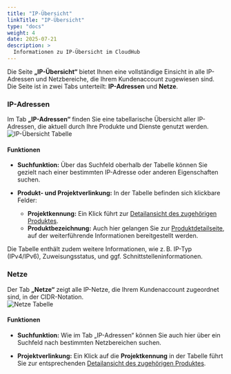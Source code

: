```yaml
---
title: "IP-Übersicht"
linkTitle: "IP-Übersicht"
type: "docs"
weight: 4
date: 2025-07-21
description: >
  Informationen zu IP-Übersicht im CloudHub
---
```


Die Seite **„IP-Übersicht“** bietet Ihnen eine vollständige Einsicht in alle IP-Adressen und Netzbereiche, die Ihrem Kundenaccount zugewiesen sind. Die Seite ist in zwei Tabs unterteilt: **IP-Adressen** und **Netze**.

### IP-Adressen

Im Tab **„IP-Adressen“** finden Sie eine tabellarische Übersicht aller IP-Adressen, die aktuell durch Ihre Produkte und Dienste genutzt werden.\
![IP-Übersicht Tabelle](../img/ip-overview/ip-overview-table.png)

#### Funktionen

- **Suchfunktion:**
  Über das Suchfeld oberhalb der Tabelle können Sie gezielt nach einer bestimmten IP-Adresse oder anderen Eigenschaften suchen.

- **Produkt- und Projektverlinkung:**
  In der Tabelle befinden sich klickbare Felder:
  - **Projektkennung:** Ein Klick führt zur [Detailansicht des zugehörigen Produktes](../../products-services-billing/products-services/#detailansicht).
  - **Produktbezeichnung:** Auch hier gelangen Sie zur [Produktdetailseite](../../products-services-billing/products-services/#detailansicht), auf der weiterführende Informationen bereitgestellt werden.

Die Tabelle enthält zudem weitere Informationen, wie z. B. IP-Typ (IPv4/IPv6), Zuweisungsstatus, und ggf. Schnittstelleninformationen.

### Netze

Der Tab **„Netze“** zeigt alle IP-Netze, die Ihrem Kundenaccount zugeordnet sind, in der CIDR-Notation.\
![Netze Tabelle](../img/ip-overview/nets-table.png)

#### Funktionen

- **Suchfunktion:**
  Wie im Tab „IP-Adressen“ können Sie auch hier über ein Suchfeld nach bestimmten Netzbereichen suchen.

- **Projektverlinkung:**
  Ein Klick auf die **Projektkennung** in der Tabelle führt Sie zur entsprechenden [Detailansicht des zugehörigen Produktes](../../products-services-billing/products-services/#detailansicht).
